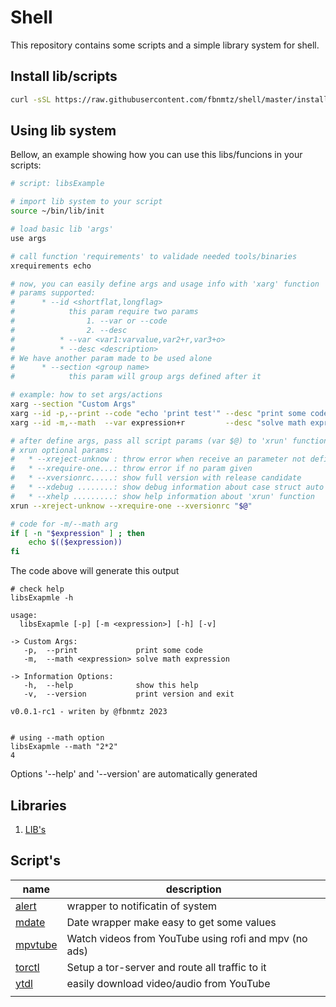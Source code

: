 <!--
 ############################################################################
 Project: shell (none)
 File...: readme.md
 Created: Friday, 2022/12/30 - 04:54:21
 Author.: @fbnmtz, (fabiano.matoz@gmail.com)
 ~·~·~·~·~·~·~·~·~·~·~·~·~~·~·~·~·~·~·~·~·~·~·~·~·~~·~·~·~·~·~~·~·~·~·~·~·~·~
 Last Modified: Wednesday, 2023/01/11 - 16:58:41
 Modified By..: @fbnmtz, (fabiano.matoz@gmail.com)
 ~·~·~·~·~·~·~·~·~·~·~·~·~~·~·~·~·~·~·~·~·~·~·~·~·~~·~·~·~·~·~~·~·~·~·~·~·~·~
 Version: 0.0.11.174
 ~·~·~·~·~·~·~·~·~·~·~·~·~~·~·~·~·~·~·~·~·~·~·~·~·~~·~·~·~·~·~~·~·~·~·~·~·~·~
 Description: 
  >
 ############################################################################
 HISTORY:
-->

# Shell

This repository contains some scripts and a simple library system for shell.

## Install lib/scripts

```bash
curl -sSL https://raw.githubusercontent.com/fbnmtz/shell/master/install-shell | bash 

```

## Using lib system

Bellow, an example showing how you can use this libs/funcions in your scripts:

```bash
# script: libsExample

# import lib system to your script
source ~/bin/lib/init  

# load basic lib 'args'
use args

# call function 'requirements' to validade needed tools/binaries 
xrequirements echo

# now, you can easily define args and usage info with 'xarg' function
# params supported:
#      * --id <shortflat,longflag>
#            this param require two params 
#                1. --var or --code
#                2. --desc
#          * --var <var1:varvalue,var2+r,var3+o>
#          * --desc <description>
# We have another param made to be used alone 
#      * --section <group name>
#            this param will group args defined after it

# example: how to set args/actions
xarg --section "Custom Args"
xarg --id -p,--print --code "echo 'print test'" --desc "print some code"
xarg --id -m,--math  --var expression+r         --desc "solve math expression" 

# after define args, pass all script params (var $@) to 'xrun' function 
# xrun optional params:
#   * --xreject-unknow : throw error when receive an parameter not defined with 'xarg'
#   * --xrequire-one...: throw error if no param given
#   * --xversionrc.....: show full version with release candidate
#   * --xdebug ........: show debug information about case struct auto generated by function 'xrun'
#   * --xhelp .........: show help information about 'xrun' function
xrun --xreject-unknow --xrequire-one --xversionrc "$@"

# code for -m/--math arg
if [ -n "$expression" ] ; then
    echo $(($expression))
fi

```

The code above will generate this output

```
# check help
libsExapmle -h

usage:
  libsExapmle [-p] [-m <expression>] [-h] [-v]

-> Custom Args:
   -p,  --print             print some code
   -m,  --math <expression> solve math expression

-> Information Options:
   -h,  --help              show this help
   -v,  --version           print version and exit

v0.0.1-rc1 - writen by @fbnmtz 2023


# using --math option
libsExapmle --math "2*2"
4

```

Options '--help' and '--version' are automatically generated

## Libraries

1. [LIB&#39;s](./lib/readme.md)

## Script's

| name                  | description                                           |
| ----------------------- | ----------------------------------------------------- |
| [alert](docs/alert.md)     | wrapper to notificatin of system                      |
| [mdate](docs/mdate.md)     | Date wrapper make easy to get some values             |
| [mpvtube](docs/mpvtube.md) | Watch videos from YouTube using rofi and mpv (no ads) |
| [torctl](docs/torctl.md)   | Setup a tor-server and route all traffic to it        |
| [ytdl](docs/ytdl.md)       | easily download video/audio from YouTube              |
|                         |                                                       |
